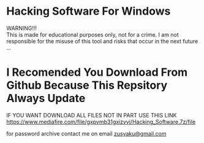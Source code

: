 # Hacking Software For Windows

WARNING!!!  
This is made for educational purposes only, not for a crime.  I am not responsible for the misuse of this tool and risks that occur in the next future ...

# I Recomended You Download From Github Because This Repsitory Always Update 

IF YOU WANT DOWNLOAD ALL FILES NOT IN PART USE THIS LINK
https://www.mediafire.com/file/gxpvmb31gxizvvj/Hacking_Software.7z/file

for password archive contact me on email zusyaku@gmail.com
